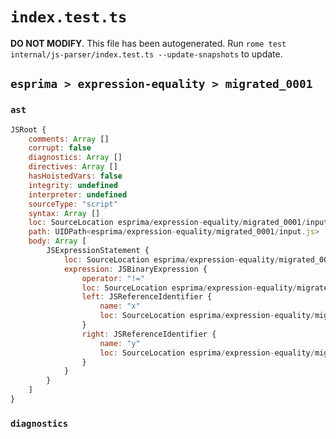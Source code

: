 # `index.test.ts`

**DO NOT MODIFY**. This file has been autogenerated. Run `rome test internal/js-parser/index.test.ts --update-snapshots` to update.

## `esprima > expression-equality > migrated_0001`

### `ast`

```javascript
JSRoot {
	comments: Array []
	corrupt: false
	diagnostics: Array []
	directives: Array []
	hasHoistedVars: false
	integrity: undefined
	interpreter: undefined
	sourceType: "script"
	syntax: Array []
	loc: SourceLocation esprima/expression-equality/migrated_0001/input.js 1:0-2:0
	path: UIDPath<esprima/expression-equality/migrated_0001/input.js>
	body: Array [
		JSExpressionStatement {
			loc: SourceLocation esprima/expression-equality/migrated_0001/input.js 1:0-1:6
			expression: JSBinaryExpression {
				operator: "!="
				loc: SourceLocation esprima/expression-equality/migrated_0001/input.js 1:0-1:6
				left: JSReferenceIdentifier {
					name: "x"
					loc: SourceLocation esprima/expression-equality/migrated_0001/input.js 1:0-1:1 (x)
				}
				right: JSReferenceIdentifier {
					name: "y"
					loc: SourceLocation esprima/expression-equality/migrated_0001/input.js 1:5-1:6 (y)
				}
			}
		}
	]
}
```

### `diagnostics`

```

```
